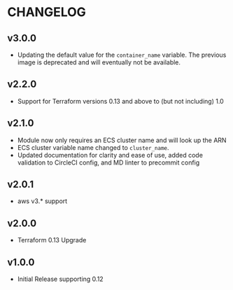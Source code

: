 # CHANGELOG

## v3.0.0

* Updating the default value for the `container_name` variable. The previous image is deprecated and will eventually not be available.

## v2.2.0

* Support for Terraform versions 0.13 and above to (but not including) 1.0

## v2.1.0

* Module now only requires an ECS cluster name and will look up the ARN
* ECS cluster variable name changed to `cluster_name`.
* Updated documentation for clarity and ease of use, added code validation to CircleCI config, and MD linter to precommit config

## v2.0.1

* aws v3.* support

## v2.0.0

* Terraform 0.13 Upgrade

## v1.0.0

* Initial Release supporting 0.12
